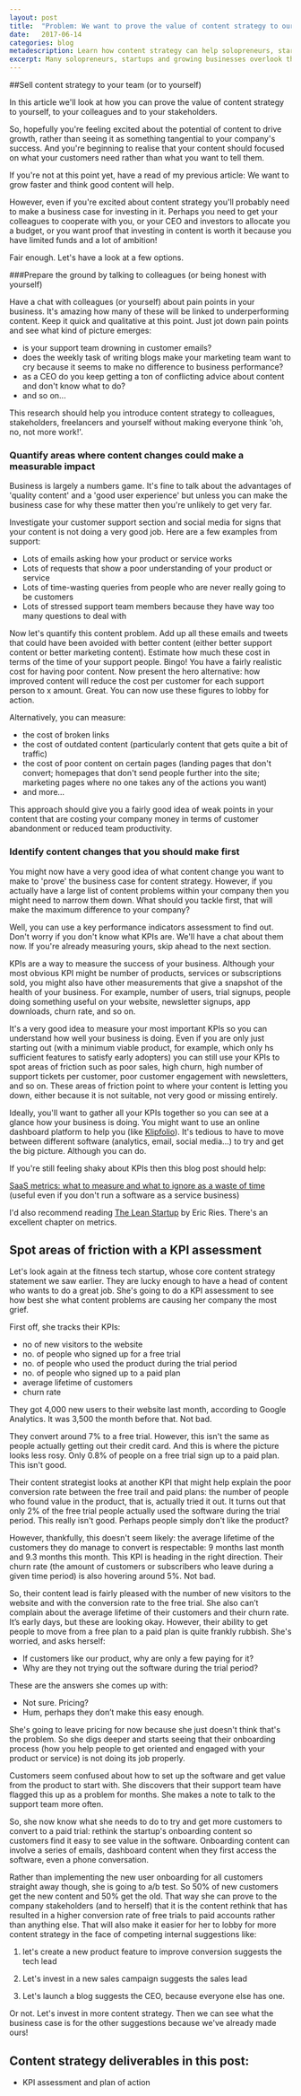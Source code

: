 ```yaml
---
layout: post
title:  "Problem: We want to prove the value of content strategy to our team and ourselves"
date:   2017-06-14 
categories: blog
metadescription: Learn how content strategy can help solopreneurs, startups and growing businesses drive growth. Prove the value of content strategy to your team.
excerpt: Many solopreneurs, startups and growing businesses overlook the importance of content, because they are focused on other matters. However, this leads ot lost sales and increased costs. In this chapter I’ll give you an overview of how you can make sure you have content that drives growth and increases productivity, as well as how you can make the business case for content strategy.
---
```


##Sell content strategy to your team (or to yourself)

In this article we'll look at how you can prove the value of content strategy to yourself, to your colleagues and to your stakeholders.

So, hopefully you're feeling excited about the potential of content to drive growth, rather than seeing it as something tangential to your company's success. And you're beginning to realise that your content should focused on what your customers need rather than what you want to tell them.

If you're not at this point yet, have a read of my previous article: We want to grow faster and think good content will help.

However, even if you're excited about content strategy you'll probably need to make a business case for investing in it. Perhaps you need to get your colleagues to cooperate with you, or your CEO and investors to allocate you a budget, or you want proof that investing in content is worth it because you have limited funds and a lot of ambition!

Fair enough. Let's have a look at a few options. 

###Prepare the ground by talking to colleagues (or being honest with yourself)

Have a chat with colleagues (or yourself) about pain points in your business. It's amazing how many of these will be linked to underperforming content. Keep it quick and qualitative at this point. Just jot down pain points and see what kind of picture emerges:

* is your support team drowning in customer emails?
* does the weekly task of writing blogs make your marketing team want to cry because it seems to make no difference to business performance?
* as a CEO do you keep getting a ton of conflicting advice about content and don't know what to do?
* and so on...

This research should help you introduce content strategy to colleagues, stakeholders, freelancers and yourself without making everyone think 'oh, no, not more work!'.

### Quantify areas where content changes could make a measurable impact 

Business is largely a numbers game. It's fine to talk about the advantages of 'quality content' and a 'good user experience' but unless you can make the business case for why these matter then you're unlikely to get very far.

Investigate your customer support section and social media for signs that your content is not doing a very good job. Here are a few examples from support:

* Lots of emails asking how your product or service works
* Lots of requests that show a poor understanding of your product or service
* Lots of time-wasting queries from people who are never really going to be customers
* Lots of stressed support team members because they have way too many questions to deal with

Now let's quantify this content problem. Add up all these emails and tweets that could have been avoided with better content (either better support content or better marketing content). Estimate how much these cost in terms of the time of your support people. Bingo! You have a fairly realistic cost for having poor content. Now present the hero alternative: how improved content will reduce the cost per customer for each support person to x amount. Great. You can now use these figures to lobby for action.

Alternatively, you can measure:

* the cost of broken links 
* the cost of outdated content (particularly content that gets quite a bit of traffic)
* the cost of poor content on certain pages (landing pages that don't convert; homepages that don't send people further into the site; marketing pages where no one takes any of the actions you want)
* and more...

This approach should give you a fairly good idea of weak points in your content that are costing your company money in terms of customer abandonment or reduced team productivity.

### Identify content changes that you should make first

You might now have a very good idea of what content change you want to make to 'prove' the business case for content strategy. However, if you actually have a large list of content problems within your company then you might need to narrow them down. What should you tackle first, that will make the maximum difference to your company?

Well, you can use a key performance indicators assessment to find out. Don't worry if you don't know what KPIs are. We'll have a chat about them now. If you're already measuring yours, skip ahead to the next section.

KPIs are a way to measure the success of your business. Although your most obvious KPI might be number of products, services or subscriptions sold, you might also have other measurements that give a snapshot of the health of your business. For example, number of users, trial signups, people doing something useful on your website, newsletter signups, app downloads, churn rate, and so on.

It's a very good idea to measure your most important KPIs so you can understand how well your business is doing. Even if you are only just starting out (with a minimum viable product, for example, which only hs sufficient features to satisfy early adopters) you can still use your KPIs to spot areas of friction such as poor sales, high churn, high number of support tickets per customer, poor customer engagement with newsletters, and so on. These areas of friction point to where your content is letting you down, either because it is not suitable, not very good or missing entirely.

Ideally, you'll want to gather all your KPIs together so you can see at a glance how your business is doing. You might want to use an online dashboard platform to help you (like <a href="https://www.klipfolio.com/">Klipfolio</a>). It's tedious to have to move between different software (analytics, email, social media...) to try and get the big picture. Although you can do.

If you're still feeling shaky about KPIs then this blog post should help:

<a href="https://rowtheboat.com/saas-metrics-what-to-measure-and-what-to-ignore-as-a-waste-of-time-7959e7301287">SaaS metrics: what to measure and what to ignore as a waste of time</a> (useful even if you don't run a software as a service business)

I'd also recommend reading <a href="http://theleanstartup.com/">The Lean Startup</a> by Eric Ries. There's an excellent chapter on metrics. 


## Spot areas of friction with a KPI assessment

Let's look again at the fitness tech startup, whose core content strategy statement we saw earlier. They are lucky enough to have a head of content who wants to do a great job. She's going to do a KPI assessment to see how best she what content problems are causing her company the most grief.

First off, she tracks their KPIs:

-   no of new visitors to the website
-   no. of people who signed up for a free trial
-   no. of people who used the product during the trial period
-   no. of people who signed up to a paid plan
-   average lifetime of customers
-   churn rate

They got 4,000 new users to their website last month, according to Google Analytics. It was 3,500 the month before that. Not bad.

They convert around 7% to a free trial. However, this isn't the same as people actually getting out their credit card. And this is where the picture looks less rosy. Only 0.8% of people on a free trial sign up to a paid plan. This isn't good.

Their content strategist looks at another KPI that might help explain the poor conversion rate between the free trail and paid plans: the number of people who found value in the product, that is, actually tried it out. It turns out that only 2% of the free trial people actually used the software during the trial period. This really isn't good. Perhaps people simply don't like the product? 

However, thankfully, this doesn't seem likely: the average lifetime of the customers they do manage to convert is respectable: 9 months last month and 9.3 months this month. This KPI is heading in the right direction. Their churn rate (the amount of customers or subscribers who leave during a given time period) is also hovering around 5%. Not bad.

So, their content lead is fairly pleased with the number of new visitors to the website and with the conversion rate to the free trial. She also can’t complain about the average lifetime of their customers and their churn rate. It’s early days, but these are looking okay. However, their ability to get people to move from a free plan to a paid plan is quite frankly rubbish. She's worried, and asks herself:

-   If customers like our product, why are only a few paying for it?
-   Why are they not trying out the software during the trial period?

These are the answers she comes up with:

-   Not sure. Pricing?
-   Hum, perhaps they don’t make this easy enough.

She's going to leave pricing for now because she just doesn't think that's the
problem. So she digs deeper and starts seeing that their onboarding process (how you help people to get oriented and engaged with your product or service) is
not doing its job properly. 

Customers seem confused about how to set up the software and get value from the product to start with. She discovers that their support team have flagged this up as a problem for months. She makes a note to talk to the support team more often.

So, she now know what she needs to do to try and get more customers to
convert to a paid trial: rethink the startup's onboarding content so customers
find it easy to see value in the software. Onboarding content can involve a series of emails, dashboard content when they first access the software, even a phone conversation. 

Rather than implementing the new user onboarding for all customers straight away though, she is going to a/b test. So 50% of new customers get the new content and 50% get the old. That way she can prove to the company stakeholders (and to herself) that it is the content rethink that has resulted in a higher conversion rate of free trials to paid accounts rather than anything else. That will also make it easier for her to lobby for more content strategy in the face of competing internal suggestions like:

1. let's create a new product feature to improve conversion suggests the tech lead

2. Let's invest in a new sales campaign suggests the sales lead

3. Let's launch a blog suggests the CEO, because everyone else has one.

Or not. Let's invest in more content strategy. Then we can see what the business case is for the other suggestions because we've already made ours!

## Content strategy deliverables in this post:

-   KPI assessment and plan of action